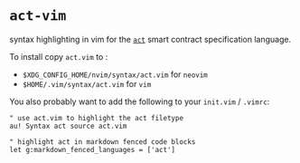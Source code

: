 # `act-vim`

syntax highlighting in vim for the [`act`](https://github.com/dapphub/klab/blob/master/acts.md) smart
contract specification language.

To install copy `act.vim` to :

- `$XDG_CONFIG_HOME/nvim/syntax/act.vim` for `neovim`
- `$HOME/.vim/syntax/act.vim` for `vim`

You also probably want to add the following to your `init.vim` / `.vimrc`:

```vimscript
" use act.vim to highlight the act filetype
au! Syntax act source act.vim

" highlight act in markdown fenced code blocks
let g:markdown_fenced_languages = ['act']
```
